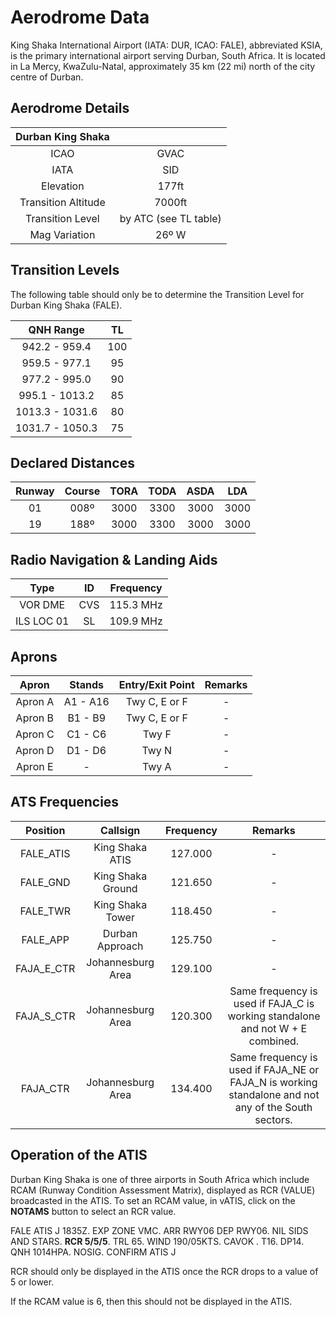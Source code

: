 # Aerodrome Data
King Shaka International Airport (IATA: DUR, ICAO: FALE), abbreviated KSIA, is the primary international airport serving Durban, South Africa. It is located in La Mercy, KwaZulu-Natal, approximately 35 km (22 mi) north of the city centre of Durban.

## Aerodrome Details

|  Durban King Shaka    |                           |
| :---------: | :----------------------------------: |
| ICAO | GVAC |
| IATA | SID |
| Elevation | 177ft |
| Transition Altitude | 7000ft |
| Transition Level | by ATC (see TL table) |
| Mag Variation | 26º W |

## Transition Levels

The following table should only be to determine the Transition Level for Durban King Shaka (FALE).

| QNH Range | TL |
| :---------: | :---------: |
| 942.2 - 959.4 | 100 |
| 959.5 - 977.1 | 95 |
| 977.2 - 995.0 | 90 |
| 995.1 - 1013.2 | 85 | 
| 1013.3 - 1031.6 | 80 |
| 1031.7 - 1050.3 | 75 |

## Declared Distances

| Runway | Course | TORA | TODA | ASDA | LDA | 
| :---------: | :---------: | :---------: | :---------: | :---------: | :---------: | 
| 01    | 008º    | 3000     | 3300     | 3000     | 3000    | 
| 19    | 188º    | 3000     | 3300     | 3000     | 3000    | I   

## Radio Navigation & Landing Aids

| Type | ID | Frequency | 
| :---------: | :---------: | :---------: |
| VOR DME | CVS | 115.3 MHz |
| ILS LOC 01 | SL | 109.9 MHz |

## Aprons 

| Apron | Stands | Entry/Exit Point | Remarks |
| :---------: | :---------: | :---------: | :---------: |
| Apron A | A1 - A16 | Twy C, E or F | - |
| Apron B | B1 - B9 | Twy C, E or F | - |
| Apron C | C1 - C6 | Twy F | - |
| Apron D | D1 - D6 | Twy N | - |
| Apron E | - | Twy A | - |

## ATS Frequencies


| Position    | Callsign              | Frequency | Remarks             |
| :---------: | :---------: | :---------: | :---------: |
| FALE_ATIS   | King Shaka ATIS     | 127.000   | -                   |
| FALE_GND    | King Shaka Ground       | 121.650   | -                   |
| FALE_TWR    | King Shaka Tower    | 118.450   | -                   |
| FALE_APP    | Durban Approach | 125.750   | -                   |
| FAJA_E_CTR    | Johannesburg Area     | 129.100   | - |
| FAJA_S_CTR    | Johannesburg Area     | 120.300   | Same frequency is used if FAJA_C is working standalone and not W + E combined. |
| FAJA_CTR    | Johannesburg Area     | 134.400   | Same frequency is used if FAJA_NE or FAJA_N is working standalone and not any of the South sectors.                   |

## Operation of the ATIS
Durban King Shaka is one of three airports in South Africa which include RCAM (Runway Condition Assessment Matrix), displayed as RCR (VALUE) broadcasted in the ATIS. To set an RCAM value, in vATIS, click on the **NOTAMS** button to select an RCR value.

FALE ATIS J 1835Z. EXP ZONE VMC. ARR RWY06 DEP RWY06. NIL SIDS AND STARS. **RCR 5/5/5**. TRL 65. WIND 190/05KTS. CAVOK . T16. DP14. QNH 1014HPA. NOSIG. CONFIRM ATIS J

RCR should only be displayed in the ATIS once the RCR drops to a value of 5 or lower.

If the RCAM value is 6, then this should not be displayed in the ATIS.
